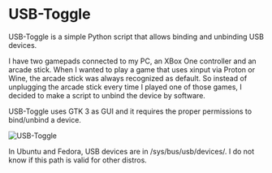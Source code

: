 # USB-Toggle

USB-Toggle is a simple Python script that allows binding and unbinding USB devices.

I have two gamepads connected to my PC, an XBox One controller and an arcade stick. When I wanted to play a game that uses xinput via Proton or Wine, the arcade stick was always recognized as default. So instead of unplugging the arcade stick every time I played one of those games, I decided to make a script to unbind the device by software.

USB-Toggle uses GTK 3 as GUI and it requires the proper permissions to bind/unbind a device.


![USB-Toggle](https://www.dropbox.com/s/6gu4kc68ytqnleu/usb-toggle.png?raw=1)


In Ubuntu and Fedora, USB devices are in /sys/bus/usb/devices/. I do not know if this path is valid for other distros.


